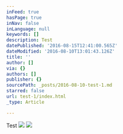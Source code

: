 ```yaml
---
inFeed: true
hasPage: true
inNav: false
inLanguage: null
keywords: []
description: Test
datePublished: '2016-08-15T12:41:00.565Z'
dateModified: '2016-08-10T13:01:43.126Z'
title: ''
author: []
via: {}
authors: []
publisher: {}
sourcePath: _posts/2016-08-10-test-1.md
starred: false
url: test-1/index.html
_type: Article

---
```

Test
![](https://the-grid-user-content.s3-us-west-2.amazonaws.com/a82ce5f4-f66d-4363-a8b9-eb7297d29c8c.jpg)
![](https://the-grid-user-content.s3-us-west-2.amazonaws.com/b04d8792-a9ae-48de-bf26-383231a7abe2.jpg)